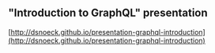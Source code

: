 ## "Introduction to GraphQL" presentation

[http://dsnoeck.github.io/presentation-graphql-introduction](http://dsnoeck.github.io/presentation-graphql-introduction)